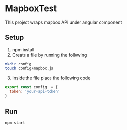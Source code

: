 # MapboxTest

This project wraps mapbox API under angular component 

## Setup

1. npm install
2. Create a file by running the following
```bash
mkdir config
touch config/mapbox.js
```
3. Inside the file place the following code
```javascript
export const config  = {
  token: 'your-api-token'
}
```

## Run
```npm start```
